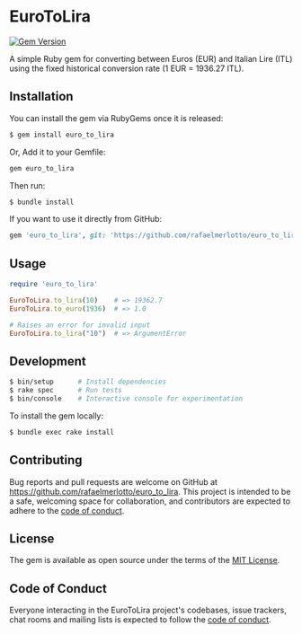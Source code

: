 # EuroToLira

[![Gem Version](https://img.shields.io/gem/v/euro_to_lira.svg)](https://rubygems.org/gems/euro_to_lira)


A simple Ruby gem for converting between Euros (EUR) and Italian Lire (ITL) using the fixed historical conversion rate (1 EUR = 1936.27 ITL).

## Installation

You can install the gem via RubyGems once it is released:

```bash
$ gem install euro_to_lira
```

Or, Add it to your Gemfile:

```ruby
gem euro_to_lira
```

Then run: 

```bash
$ bundle install
```

If you want to use it directly from GitHub:

```ruby
gem 'euro_to_lira', git: 'https://github.com/rafaelmerlotto/euro_to_lira.git'
```

## Usage

```ruby
require 'euro_to_lira'

EuroToLira.to_lira(10)    # => 19362.7
EuroToLira.to_euro(1936)  # => 1.0

# Raises an error for invalid input
EuroToLira.to_lira("10")  # => ArgumentError

```

## Development

```bash
$ bin/setup      # Install dependencies
$ rake spec      # Run tests
$ bin/console    # Interactive console for experimentation
```

To install the gem locally:

```bash
$ bundle exec rake install
```

## Contributing

Bug reports and pull requests are welcome on GitHub at https://github.com/rafaelmerlotto/euro_to_lira. This project is intended to be a safe, welcoming space for collaboration, and contributors are expected to adhere to the [code of conduct](https://github.com/rafaelmerlotto/euro_to_lira/blob/main/CODE_OF_CONDUCT.md).

## License

The gem is available as open source under the terms of the [MIT License](https://opensource.org/licenses/MIT).

## Code of Conduct

Everyone interacting in the EuroToLira project's codebases, issue trackers, chat rooms and mailing lists is expected to follow the [code of conduct](https://github.com/rafaelmerlotto/euro_to_lira/blob/main/CODE_OF_CONDUCT.md).
